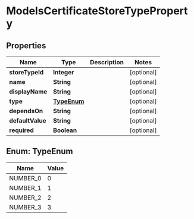 

# ModelsCertificateStoreTypeProperty


## Properties

| Name | Type | Description | Notes |
|------------ | ------------- | ------------- | -------------|
|**storeTypeId** | **Integer** |  |  [optional] |
|**name** | **String** |  |  [optional] |
|**displayName** | **String** |  |  [optional] |
|**type** | [**TypeEnum**](#TypeEnum) |  |  [optional] |
|**dependsOn** | **String** |  |  [optional] |
|**defaultValue** | **String** |  |  [optional] |
|**required** | **Boolean** |  |  [optional] |



## Enum: TypeEnum

| Name | Value |
|---- | -----|
| NUMBER_0 | 0 |
| NUMBER_1 | 1 |
| NUMBER_2 | 2 |
| NUMBER_3 | 3 |



